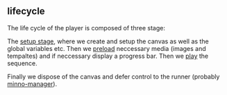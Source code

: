 ## lifecycle

The life cycle of the player is composed of three stage:

The [setup stage](./app/setup.js), where we create and setup the canvas as well as the global variables etc.
Then we [preload](./app/preloadPhase.js) neccessary media (images and tempaltes) and if neccessary display a progress bar.
Then we [play](./app/playPhase) the sequence.

Finally we dispose of the canvas and defer control to the runner (probably [minno-manager](https://github.com/minnojs/minno-quest)).
